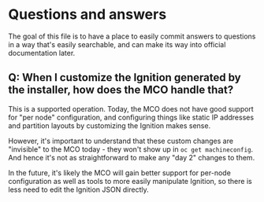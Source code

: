# Questions and answers

The goal of this file is to have a place to easily commit answers to questions
in a way that's easily searchable, and can make its way into official
documentation later.

## Q: When I customize the Ignition generated by the installer, how does the MCO handle that?

This is a supported operation.  Today, the MCO does not have good support for "per node"
configuration, and configuring things like static IP addresses and partition layouts
by customizing the Ignition makes sense.

However, it's important to understand that these custom changes are "invisible" to the
MCO today - they won't show up in `oc get machineconfig`.  And hence it's not
as straightforward to make any "day 2" changes to them.

In the future, it's likely the MCO will gain better support for per-node configuration
as well as tools to more easily manipulate Ignition, so there is less need to edit the
Ignition JSON directly.
